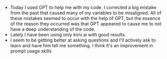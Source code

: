 - Today I used GPT to help me with my code. I corrected a big mistake from the past that caused many of my variables to be misaligned. All of these mistakes seemed to occur with the help of GPT, but the essence of the reason they occurred was that GPT appeared to cause me to not have a deep understanding of the code.
- Lately I have been using only kimi.ai with good results.
- I seem to be getting better at asking questions and I'll actively ask to learn and have him tell me something. I think it's an improvement in prompt usage skills